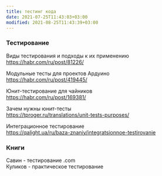 ```yaml
---
title: тестинг кода
date: 2021-07-25T11:43:03+03:00
modified: 2021-08-25T11:43:39+03:00
---
```


### Тестирование

Виды тестирования и подходы к их применению  
<https://habr.com/ru/post/81226/>

Модульные тесты для проектов Ардуино  
<https://habr.com/ru/post/419445/>

Юнит-тестирование для чайников  
<https://habr.com/ru/post/169381/>

Зачем нужны юнит-тесты  
<https://tproger.ru/translations/unit-tests-purposes/>

Интеграционное тестирование  
<https://qalight.ua/ru/baza-znaniy/integratsionnoe-testirovanie>

### Книги
Савин - тестирование .com  
Куликов - практическое тестирование
